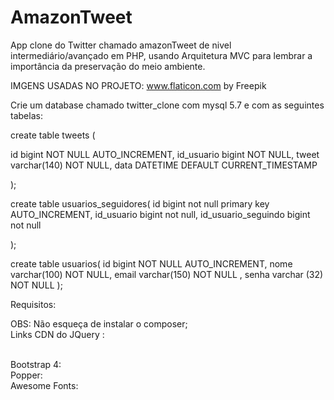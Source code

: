 # AmazonTweet
App clone do Twitter chamado amazonTweet de nivel intermediário/avançado em PHP, usando Arquitetura MVC para lembrar a importância da preservação do meio ambiente.


IMGENS USADAS NO PROJETO: www.flaticon.com  by Freepik

Crie um database chamado twitter_clone com mysql 5.7 e com as seguintes tabelas:

create table tweets (

  id bigint NOT NULL AUTO_INCREMENT,
  id_usuario bigint NOT NULL,
  tweet varchar(140) NOT NULL,
  data DATETIME DEFAULT CURRENT_TIMESTAMP

);

create table usuarios_seguidores(
	id bigint not null primary key AUTO_INCREMENT,
  id_usuario bigint not null,
  id_usuario_seguindo bigint not null
	
);

create table usuarios(
   id bigint NOT NULL AUTO_INCREMENT,
   nome varchar(100) NOT NULL,
   email varchar(150) NOT NULL ,
   senha varchar (32) NOT NULL
);

Requisitos:

OBS: Não esqueça de instalar o composer;
<br/>
Links CDN do JQuery :

<script src="https://code.jquery.com/jquery-3.3.1.slim.min.js" integrity="sha384-q8i/X+965DzO0rT7abK41JStQIAqVgRVzpbzo5smXKp4YfRvH+8abtTE1Pi6jizo" crossorigin="anonymous"></script>

<br/>
Bootstrap 4:

<script src="https://stackpath.bootstrapcdn.com/bootstrap/4.1.3/js/bootstrap.min.js" integrity="sha384-ChfqqxuZUCnJSK3+MXmPNIyE6ZbWh2IMqE241rYiqJxyMiZ6OW/JmZQ5stwEULTy" crossorigin="anonymous"></script>

<link rel="stylesheet" href="https://stackpath.bootstrapcdn.com/bootstrap/4.1.3/css/bootstrap.min.css" integrity="sha384-MCw98/SFnGE8fJT3GXwEOngsV7Zt27NXFoaoApmYm81iuXoPkFOJwJ8ERdknLPMO" crossorigin="anonymous">

<br/>
Popper:
<script src="https://cdnjs.cloudflare.com/ajax/libs/popper.js/1.14.3/umd/popper.min.js" integrity="sha384-ZMP7rVo3mIykV+2+9J3UJ46jBk0WLaUAdn689aCwoqbBJiSnjAK/l8WvCWPIPm49" crossorigin="anonymous"></script>

<br/>
Awesome Fonts:
<link rel="stylesheet" href="https://use.fontawesome.com/releases/v5.5.0/css/all.css" integrity="sha384-B4dIYHKNBt8Bc12p+WXckhzcICo0wtJAoU8YZTY5qE0Id1GSseTk6S+L3BlXeVIU" crossorigin="anonymous">
